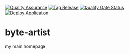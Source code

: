 [![Quality Assurance](https://github.com/mastercad/byte-artist/actions/workflows/quality_assurance.yml/badge.svg)](https://github.com/mastercad/byte-artist/actions/workflows/quality_assurance.yml)
[![Tag Release](https://github.com/mastercad/byte-artist/actions/workflows/tag_release.yml/badge.svg)](https://github.com/mastercad/byte-artist/actions/workflows/tag_release.yml)
[![Quality Gate Status](https://sonarcloud.io/api/project_badges/measure?project=mastercad_byte-artist&metric=alert_status)](https://sonarcloud.io/dashboard?id=mastercad_byte-artist)
[![Deploy Application](https://github.com/mastercad/byte-artist/actions/workflows/deploy_application.yml/badge.svg)](https://github.com/mastercad/byte-artist/actions/workflows/deploy_application.yml)

# byte-artist
my main homepage
